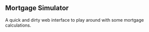 ## Mortgage Simulator

A quick and dirty web interface to play around with some mortgage calculations.
